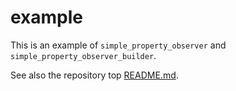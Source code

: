 # example
This is an example of `simple_property_observer` and `simple_property_observer_builder`.

See also the repository top [README.md](https://github.com/ibako/simple_property_observer/blob/main/README.md).
